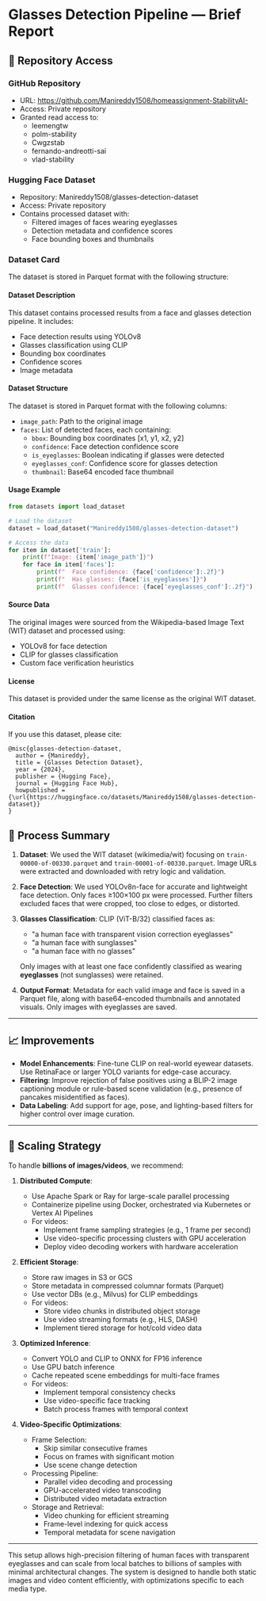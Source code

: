 # Glasses Detection Pipeline — Brief Report

## 🔐 Repository Access

### GitHub Repository
- URL: https://github.com/Manireddy1508/homeassignment-StabilityAI-
- Access: Private repository
- Granted read access to:
  - leemengtw
  - polm-stability
  - Cwgzstab
  - fernando-andreotti-sai
  - vlad-stability

### Hugging Face Dataset
- Repository: Manireddy1508/glasses-detection-dataset
- Access: Private repository
- Contains processed dataset with:
  - Filtered images of faces wearing eyeglasses
  - Detection metadata and confidence scores
  - Face bounding boxes and thumbnails

### Dataset Card
The dataset is stored in Parquet format with the following structure:

#### Dataset Description
This dataset contains processed results from a face and glasses detection pipeline. It includes:
- Face detection results using YOLOv8
- Glasses classification using CLIP
- Bounding box coordinates
- Confidence scores
- Image metadata

#### Dataset Structure
The dataset is stored in Parquet format with the following columns:
- `image_path`: Path to the original image
- `faces`: List of detected faces, each containing:
  - `bbox`: Bounding box coordinates [x1, y1, x2, y2]
  - `confidence`: Face detection confidence score
  - `is_eyeglasses`: Boolean indicating if glasses were detected
  - `eyeglasses_conf`: Confidence score for glasses detection
  - `thumbnail`: Base64 encoded face thumbnail

#### Usage Example
```python
from datasets import load_dataset

# Load the dataset
dataset = load_dataset("Manireddy1508/glasses-detection-dataset")

# Access the data
for item in dataset['train']:
    print(f"Image: {item['image_path']}")
    for face in item['faces']:
        print(f"  Face confidence: {face['confidence']:.2f}")
        print(f"  Has glasses: {face['is_eyeglasses']}")
        print(f"  Glasses confidence: {face['eyeglasses_conf']:.2f}")
```

#### Source Data
The original images were sourced from the Wikipedia-based Image Text (WIT) dataset and processed using:
- YOLOv8 for face detection
- CLIP for glasses classification
- Custom face verification heuristics

#### License
This dataset is provided under the same license as the original WIT dataset.

#### Citation
If you use this dataset, please cite:
```
@misc{glasses-detection-dataset,
  author = {Manireddy},
  title = {Glasses Detection Dataset},
  year = {2024},
  publisher = {Hugging Face},
  journal = {Hugging Face Hub},
  howpublished = {\url{https://huggingface.co/datasets/Manireddy1508/glasses-detection-dataset}}
}
```

## 🧩 Process Summary

1. **Dataset**: We used the WIT dataset (wikimedia/wit) focusing on `train-00000-of-00330.parquet` and `train-00001-of-00330.parquet`. Image URLs were extracted and downloaded with retry logic and validation.

2. **Face Detection**: We used YOLOv8n-face for accurate and lightweight face detection. Only faces ≥100×100 px were processed. Further filters excluded faces that were cropped, too close to edges, or distorted.

3. **Glasses Classification**: CLIP (ViT-B/32) classified faces as:
   - "a human face with transparent vision correction eyeglasses"
   - "a human face with sunglasses"
   - "a human face with no glasses"

   Only images with at least one face confidently classified as wearing **eyeglasses** (not sunglasses) were retained.

4. **Output Format**: Metadata for each valid image and face is saved in a Parquet file, along with base64-encoded thumbnails and annotated visuals. Only images with eyeglasses are saved.

---

## 📈 Improvements

- **Model Enhancements**: Fine-tune CLIP on real-world eyewear datasets. Use RetinaFace or larger YOLO variants for edge-case accuracy.
- **Filtering**: Improve rejection of false positives using a BLIP-2 image captioning module or rule-based scene validation (e.g., presence of pancakes misidentified as faces).
- **Data Labeling**: Add support for age, pose, and lighting-based filters for higher control over image curation.

---

## 🚀 Scaling Strategy

To handle **billions of images/videos**, we recommend:

1. **Distributed Compute**:
   - Use Apache Spark or Ray for large-scale parallel processing
   - Containerize pipeline using Docker, orchestrated via Kubernetes or Vertex AI Pipelines
   - For videos:
     - Implement frame sampling strategies (e.g., 1 frame per second)
     - Use video-specific processing clusters with GPU acceleration
     - Deploy video decoding workers with hardware acceleration

2. **Efficient Storage**:
   - Store raw images in S3 or GCS
   - Store metadata in compressed columnar formats (Parquet)
   - Use vector DBs (e.g., Milvus) for CLIP embeddings
   - For videos:
     - Store video chunks in distributed object storage
     - Use video streaming formats (e.g., HLS, DASH)
     - Implement tiered storage for hot/cold video data

3. **Optimized Inference**:
   - Convert YOLO and CLIP to ONNX for FP16 inference
   - Use GPU batch inference
   - Cache repeated scene embeddings for multi-face frames
   - For videos:
     - Implement temporal consistency checks
     - Use video-specific face tracking
     - Batch process frames with temporal context

4. **Video-Specific Optimizations**:
   - Frame Selection:
     - Skip similar consecutive frames
     - Focus on frames with significant motion
     - Use scene change detection
   - Processing Pipeline:
     - Parallel video decoding and processing
     - GPU-accelerated video transcoding
     - Distributed video metadata extraction
   - Storage and Retrieval:
     - Video chunking for efficient streaming
     - Frame-level indexing for quick access
     - Temporal metadata for scene navigation

---

This setup allows high-precision filtering of human faces with transparent eyeglasses and can scale from local batches to billions of samples with minimal architectural changes. The system is designed to handle both static images and video content efficiently, with optimizations specific to each media type. 